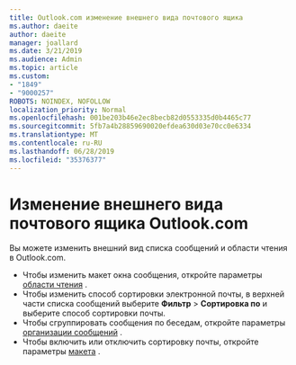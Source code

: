 ```yaml
---
title: Outlook.com изменение внешнего вида почтового ящика
ms.author: daeite
author: daeite
manager: joallard
ms.date: 3/21/2019
ms.audience: Admin
ms.topic: article
ms.custom:
- "1849"
- "9000257"
ROBOTS: NOINDEX, NOFOLLOW
localization_priority: Normal
ms.openlocfilehash: 001be203b46e2ec8becb82d0553335d0b4465c77
ms.sourcegitcommit: 5fb7a4b28859690020efdea630d03e70cc0e6334
ms.translationtype: MT
ms.contentlocale: ru-RU
ms.lasthandoff: 06/28/2019
ms.locfileid: "35376377"
---
```

# <a name="change-the-look-of-your-outlookcom-mailbox"></a>Изменение внешнего вида почтового ящика Outlook.com

Вы можете изменить внешний вид списка сообщений и области чтения в Outlook.com.

- Чтобы изменить макет окна сообщения, откройте параметры [области чтения](https://outlook.live.com/mail/options/mail/layout/readingPane) .
- Чтобы изменить способ сортировки электронной почты, в верхней части списка сообщений выберите **Фильтр** > **Сортировка по** и выберите способ сортировки почты.
- Чтобы сгруппировать сообщения по беседам, откройте параметры [организации сообщений](https://outlook.live.com/mail/options/mail/layout/conversations) .
- Чтобы включить или отключить сортировку почты, откройте параметры [макета](https://outlook.live.com/mail/options/mail/layout/focused) .